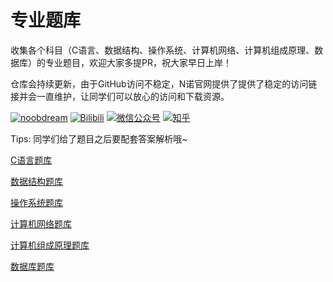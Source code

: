 # 专业题库
收集各个科目（C语言、数据结构、操作系统、计算机网络、计算机组成原理、数据库）的专业题目，欢迎大家多提PR，祝大家早日上岸！


仓库会持续更新，由于GitHub访问不稳定，N诺官网提供了提供了稳定的访问链接并会一直维护，让同学们可以放心的访问和下载资源。

[![noobdream](https://img.shields.io/badge/noobdream-N诺官网-orange.svg)](https://noobdream.com/) 
[![Bilibili](https://img.shields.io/badge/bilibili-N诺%5F-blue.svg)](https://space.bilibili.com/73422093) 
[![微信公众号](https://img.shields.io/badge/微信公众号-N诺考研-%23FF4D5B.svg)](https://mp.weixin.qq.com/s/36x28P6OLymapi4g38gq3g) 
[![知乎](https://img.shields.io/badge/知乎-N%20诺-green.svg)](https://www.zhihu.com/people/noobdream/)   

Tips: 同学们给了题目之后要配套答案解析哦~


[C语言题库](https://noobdream.com/Practice/clang/)

[数据结构题库](https://noobdream.com/Practice/datastruct/)

[操作系统题库](https://noobdream.com/Practice/system/)

[计算机网络题库](https://noobdream.com/Practice/organization/)

[计算机组成原理题库](https://noobdream.com/Practice/network/)

[数据库题库](https://noobdream.com/Practice/database/)

<br>
<br>

